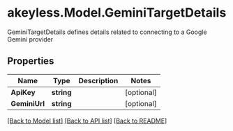 # akeyless.Model.GeminiTargetDetails
GeminiTargetDetails defines details related to connecting to a Google Gemini provider

## Properties

Name | Type | Description | Notes
------------ | ------------- | ------------- | -------------
**ApiKey** | **string** |  | [optional] 
**GeminiUrl** | **string** |  | [optional] 

[[Back to Model list]](../README.md#documentation-for-models) [[Back to API list]](../README.md#documentation-for-api-endpoints) [[Back to README]](../README.md)


